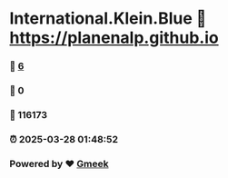 # International.Klein.Blue :link: https://planenalp.github.io 
### :page_facing_up: [6](https://planenalp.github.io/tag.html) 
### :speech_balloon: 0 
### :hibiscus: 116173 
### :alarm_clock: 2025-03-28 01:48:52 
### Powered by :heart: [Gmeek](https://github.com/Meekdai/Gmeek)
